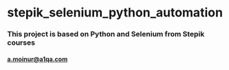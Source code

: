 # stepik_selenium_python_automation
### This project is based on Python and Selenium from Stepik courses
#### a.moinur@a1qa.com
